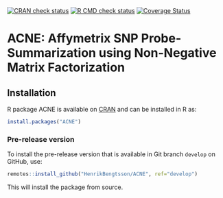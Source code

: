 

<div id="badges"><!-- pkgdown markup -->
<a href="https://CRAN.R-project.org/web/checks/check_results_ACNE.html"><img border="0" src="https://www.r-pkg.org/badges/version/ACNE" alt="CRAN check status"/></a> <a href="https://github.com/HenrikBengtsson/ACNE/actions?query=workflow%3AR-CMD-check"><img border="0" src="https://github.com/HenrikBengtsson/ACNE/actions/workflows/R-CMD-check.yaml/badge.svg?branch=develop" alt="R CMD check status"/></a>     <a href="https://app.codecov.io/gh/HenrikBengtsson/ACNE"><img border="0" src="https://codecov.io/gh/HenrikBengtsson/ACNE/branch/develop/graph/badge.svg" alt="Coverage Status"/></a> 
</div>

# ACNE: Affymetrix SNP Probe-Summarization using Non-Negative Matrix Factorization 


## Installation
R package ACNE is available on [CRAN](https://cran.r-project.org/package=ACNE) and can be installed in R as:
```r
install.packages("ACNE")
```


### Pre-release version

To install the pre-release version that is available in Git branch `develop` on GitHub, use:
```r
remotes::install_github("HenrikBengtsson/ACNE", ref="develop")
```
This will install the package from source.  

<!-- pkgdown-drop-below -->

